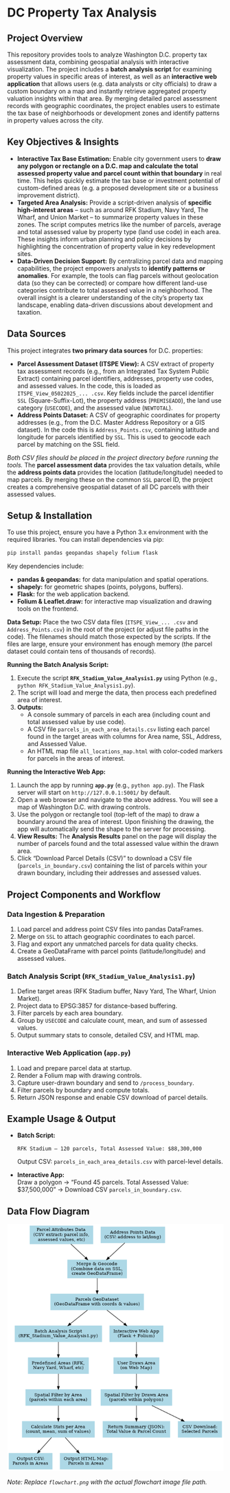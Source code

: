 # DC Property Tax Analysis

## Project Overview
This repository provides tools to analyze Washington D.C. property tax assessment data, combining geospatial analysis with interactive visualization. The project includes a **batch analysis script** for examining property values in specific areas of interest, as well as an **interactive web application** that allows users (e.g. data analysts or city officials) to draw a custom boundary on a map and instantly retrieve aggregated property valuation insights within that area. By merging detailed parcel assessment records with geographic coordinates, the project enables users to estimate the tax base of neighborhoods or development zones and identify patterns in property values across the city.

## Key Objectives & Insights
- **Interactive Tax Base Estimation:** Enable city government users to **draw any polygon or rectangle on a D.C. map and calculate the total assessed property value and parcel count within that boundary** in real time. This helps quickly estimate the tax base or investment potential of custom-defined areas (e.g. a proposed development site or a business improvement district).
- **Targeted Area Analysis:** Provide a script-driven analysis of **specific high-interest areas** – such as around RFK Stadium, Navy Yard, The Wharf, and Union Market – to summarize property values in these zones. The script computes metrics like the number of parcels, average and total assessed value by property type (land use code) in each area. These insights inform urban planning and policy decisions by highlighting the concentration of property value in key redevelopment sites.
- **Data-Driven Decision Support:** By centralizing parcel data and mapping capabilities, the project empowers analysts to **identify patterns or anomalies**. For example, the tools can flag parcels without geolocation data (so they can be corrected) or compare how different land-use categories contribute to total assessed value in a neighborhood. The overall insight is a clearer understanding of the city’s property tax landscape, enabling data-driven discussions about development and taxation.

## Data Sources
This project integrates **two primary data sources** for D.C. properties:

- **Parcel Assessment Dataset (ITSPE View):** A CSV extract of property tax assessment records (e.g., from an Integrated Tax System Public Extract) containing parcel identifiers, addresses, property use codes, and assessed values. In the code, this is loaded as `ITSPE_View_05022025_... .csv`. Key fields include the parcel identifier `SSL` (Square-Suffix-Lot), the property address (`PREMISEADD`), the land use category (`USECODE`), and the assessed value (`NEWTOTAL`).
- **Address Points Dataset:** A CSV of geographic coordinates for property addresses (e.g., from the D.C. Master Address Repository or a GIS dataset). In the code this is `Address_Points.csv`, containing latitude and longitude for parcels identified by `SSL`. This is used to geocode each parcel by matching on the SSL field.

*Both CSV files should be placed in the project directory before running the tools.* The **parcel assessment data** provides the tax valuation details, while the **address points data** provides the location (latitude/longitude) needed to map parcels. By merging these on the common `SSL` parcel ID, the project creates a comprehensive geospatial dataset of all DC parcels with their assessed values.

## Setup & Installation
To use this project, ensure you have a Python 3.x environment with the required libraries. You can install dependencies via pip:

```bash
pip install pandas geopandas shapely folium flask
```

Key dependencies include:
- **pandas & geopandas:** for data manipulation and spatial operations.
- **shapely:** for geometric shapes (points, polygons, buffers).
- **Flask:** for the web application backend.
- **Folium & Leaflet.draw:** for interactive map visualization and drawing tools on the frontend.

**Data Setup:** Place the two CSV data files (`ITSPE_View_... .csv` and `Address_Points.csv`) in the root of the project (or adjust file paths in the code). The filenames should match those expected by the scripts. If the files are large, ensure your environment has enough memory (the parcel dataset could contain tens of thousands of records).

**Running the Batch Analysis Script:**
1. Execute the script **`RFK_Stadium_Value_Analysis1.py`** using Python (e.g., `python RFK_Stadium_Value_Analysis1.py`).
2. The script will load and merge the data, then process each predefined area of interest.
3. **Outputs:**  
   - A console summary of parcels in each area (including count and total assessed value by use code).  
   - A CSV file `parcels_in_each_area_details.csv` listing each parcel found in the target areas with columns for Area name, SSL, Address, and Assessed Value.  
   - An HTML map file `all_locations_map.html` with color-coded markers for parcels in the areas of interest.

**Running the Interactive Web App:**
1. Launch the app by running **`app.py`** (e.g., `python app.py`). The Flask server will start on `http://127.0.0.1:5001/` by default.
2. Open a web browser and navigate to the above address. You will see a map of Washington D.C. with drawing controls.
3. Use the polygon or rectangle tool (top-left of the map) to draw a boundary around the area of interest. Upon finishing the drawing, the app will automatically send the shape to the server for processing.
4. **View Results:** The **Analysis Results** panel on the page will display the number of parcels found and the total assessed value within the drawn area.  
5. Click “Download Parcel Details (CSV)” to download a CSV file (`parcels_in_boundary.csv`) containing the list of parcels within your drawn boundary, including their addresses and assessed values.

## Project Components and Workflow

### Data Ingestion & Preparation
1. Load parcel and address point CSV files into pandas DataFrames.
2. Merge on `SSL` to attach geographic coordinates to each parcel.
3. Flag and export any unmatched parcels for data quality checks.
4. Create a GeoDataFrame with parcel points (latitude/longitude) and assessed values.

### Batch Analysis Script (`RFK_Stadium_Value_Analysis1.py`)
1. Define target areas (RFK Stadium buffer, Navy Yard, The Wharf, Union Market).
2. Project data to EPSG:3857 for distance-based buffering.
3. Filter parcels by each area boundary.
4. Group by `USECODE` and calculate count, mean, and sum of assessed values.
5. Output summary stats to console, detailed CSV, and HTML map.

### Interactive Web Application (`app.py`)
1. Load and prepare parcel data at startup.
2. Render a Folium map with drawing controls.
3. Capture user-drawn boundary and send to `/process_boundary`.
4. Filter parcels by boundary and compute totals.
5. Return JSON response and enable CSV download of parcel details.

## Example Usage & Output
- **Batch Script:**  
  ```
  RFK Stadium – 120 parcels, Total Assessed Value: $88,300,000
  ```
  Output CSV: `parcels_in_each_area_details.csv` with parcel-level details.

- **Interactive App:**  
  Draw a polygon → “Found 45 parcels. Total Assessed Value: $37,500,000” → Download CSV `parcels_in_boundary.csv`.

## Data Flow Diagram
![Data Flow Diagram](flowchart.png)

*Note: Replace `flowchart.png` with the actual flowchart image file path.*
